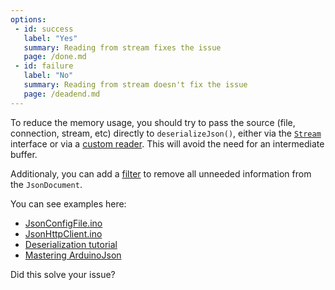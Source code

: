 ```yaml
---
options:
 - id: success
   label: "Yes"
   summary: Reading from stream fixes the issue
   page: /done.md
 - id: failure
   label: "No"
   summary: Reading from stream doesn't fix the issue
   page: /deadend.md
---
```


To reduce the memory usage, you should try to pass the source (file, connection, stream, etc) directly to `deserializeJson()`, either via the [`Stream`](https://www.arduino.cc/reference/en/language/functions/communication/stream/) interface or via a [custom reader](/news/2019/11/01/version-6-13-0/). This will avoid the need for an intermediate buffer.

Additionaly, you can add a [filter](/news/2020/03/22/version-6-15-0/) to remove all unneeded information from the `JsonDocument`.

You can see examples here:

* [JsonConfigFile.ino](/v7/example/config/)
* [JsonHttpClient.ino](/v7/example/http-client/)
* [Deserialization tutorial](/v7/doc/deserialization/)
* [Mastering ArduinoJson](/book/)

Did this solve your issue?
